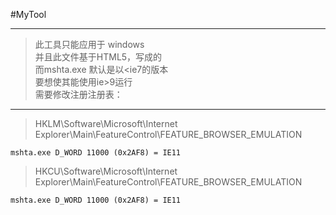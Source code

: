 #MyTool

---

> 此工具只能应用于 windows  
> 并且此文件基于HTML5，写成的  
> 而mshta.exe 默认是以<ie7的版本  
> 要想使其能使用ie>9运行  
> 需要修改注册注册表：  

---

> HKLM\Software\Microsoft\Internet Explorer\Main\FeatureControl\FEATURE_BROWSER_EMULATION  
> 
```
mshta.exe D_WORD 11000 (0x2AF8) = IE11  
```
> HKCU\Software\Microsoft\Internet Explorer\Main\FeatureControl\FEATURE_BROWSER_EMULATION  
> 
```
mshta.exe D_WORD 11000 (0x2AF8) = IE11
```